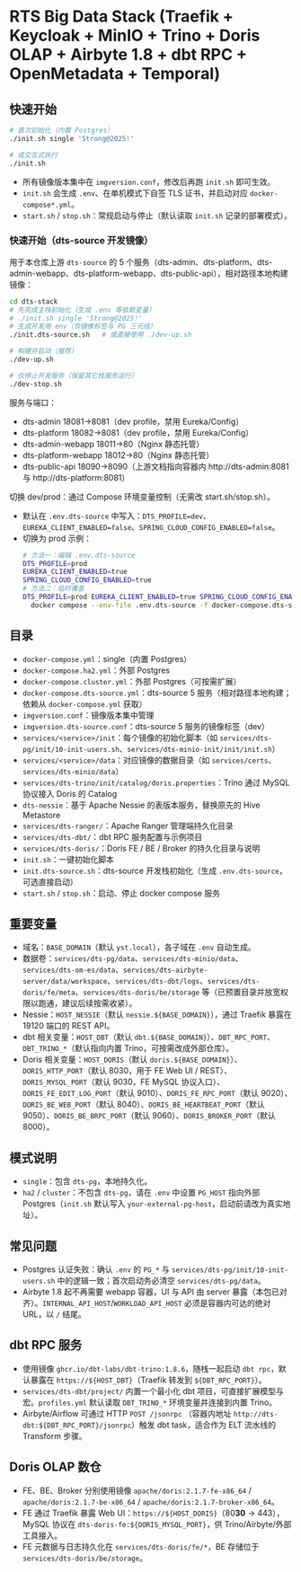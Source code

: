 # RTS Big Data Stack (Traefik + Keycloak + MinIO + Trino + Doris OLAP + Airbyte 1.8 + dbt RPC + OpenMetadata + Temporal)

## 快速开始
```bash
# 首次初始化（内置 Postgres）
./init.sh single 'Strong@2025!'

# 或交互式执行
./init.sh
```

- 所有镜像版本集中在 `imgversion.conf`，修改后再跑 `init.sh` 即可生效。
- `init.sh` 会生成 `.env`、在单机模式下自签 TLS 证书，并启动对应 `docker-compose*.yml`。
- `start.sh` / `stop.sh`：常规启动与停止（默认读取 `init.sh` 记录的部署模式）。

### 快速开始（dts-source 开发镜像）
用于本仓库上游 `dts-source` 的 5 个服务（dts-admin、dts-platform、dts-admin-webapp、dts-platform-webapp、dts-public-api），相对路径本地构建镜像：

```bash
cd dts-stack
# 先完成主栈初始化（生成 .env 等依赖变量）
# ./init.sh single 'Strong@2025!'
# 生成开发用 env（含镜像标签与 PG 三元组）
./init.dts-source.sh   # 或直接使用 ./dev-up.sh

# 构建并启动（推荐）
./dev-up.sh

# 仅停止开发服务（保留其它栈服务运行）
./dev-stop.sh
```

服务与端口：
- dts-admin 18081→8081（dev profile，禁用 Eureka/Config）
- dts-platform 18082→8081（dev profile，禁用 Eureka/Config）
- dts-admin-webapp 18011→80（Nginx 静态托管）
- dts-platform-webapp 18012→80（Nginx 静态托管）
- dts-public-api 18090→8090（上游文档指向容器内 http://dts-admin:8081 与 http://dts-platform:8081）

切换 dev/prod：通过 Compose 环境变量控制（无需改 start.sh/stop.sh）。
- 默认在 `.env.dts-source` 中写入：`DTS_PROFILE=dev`、`EUREKA_CLIENT_ENABLED=false`、`SPRING_CLOUD_CONFIG_ENABLED=false`。
- 切换为 prod 示例：
  ```bash
  # 方法一：编辑 .env.dts-source
  DTS_PROFILE=prod
  EUREKA_CLIENT_ENABLED=true
  SPRING_CLOUD_CONFIG_ENABLED=true
  # 方法二：临时覆盖
  DTS_PROFILE=prod EUREKA_CLIENT_ENABLED=true SPRING_CLOUD_CONFIG_ENABLED=true \
    docker compose --env-file .env.dts-source -f docker-compose.dts-source.yml up -d --build
  ```

## 目录
- `docker-compose.yml`：single（内置 Postgres）
- `docker-compose.ha2.yml`：外部 Postgres
- `docker-compose.cluster.yml`：外部 Postgres（可按需扩展）
- `docker-compose.dts-source.yml`：dts-source 5 服务（相对路径本地构建；依赖从 `docker-compose.yml` 获取）
- `imgversion.conf`：镜像版本集中管理
- `imgversion.dts-source.conf`：dts-source 5 服务的镜像标签（dev）
- `services/<service>/init`：每个镜像的初始化脚本（如 `services/dts-pg/init/10-init-users.sh`、`services/dts-minio-init/init/init.sh`）
- `services/<service>/data`：对应镜像的数据目录（如 `services/certs`、`services/dts-minio/data`）
- `services/dts-trino/init/catalog/doris.properties`：Trino 通过 MySQL 协议接入 Doris 的 Catalog
- `dts-nessie`：基于 Apache Nessie 的表版本服务，替换原先的 Hive Metastore
- `services/dts-ranger/`：Apache Ranger 管理端持久化目录
- `services/dts-dbt/`：dbt RPC 服务配置与示例项目
- `services/dts-doris/`：Doris FE / BE / Broker 的持久化目录与说明
- `init.sh`：一键初始化脚本
- `init.dts-source.sh`：dts-source 开发栈初始化（生成 `.env.dts-source`，可选直接启动）
- `start.sh` / `stop.sh`：启动、停止 docker compose 服务

## 重要变量
- 域名：`BASE_DOMAIN`（默认 `yst.local`），各子域在 `.env` 自动生成。
- 数据卷：`services/dts-pg/data`、`services/dts-minio/data`、`services/dts-om-es/data`、`services/dts-airbyte-server/data/workspace`、`services/dts-dbt/logs`、`services/dts-doris/fe/meta`、`services/dts-doris/be/storage` 等（已预置目录并放宽权限以跑通，建议后续按需收紧）。
- Nessie：`HOST_NESSIE`（默认 `nessie.${BASE_DOMAIN}`），通过 Traefik 暴露在 19120 端口的 REST API。
- dbt 相关变量：`HOST_DBT`（默认 `dbt.${BASE_DOMAIN}`）、`DBT_RPC_PORT`、`DBT_TRINO_*`（默认指向内置 Trino，可按需改成外部仓库）。
- Doris 相关变量：`HOST_DORIS`（默认 `doris.${BASE_DOMAIN}`）、`DORIS_HTTP_PORT`（默认 8030，用于 FE Web UI / REST）、`DORIS_MYSQL_PORT`（默认 9030，FE MySQL 协议入口）、`DORIS_FE_EDIT_LOG_PORT`（默认 9010）、`DORIS_FE_RPC_PORT`（默认 9020）、`DORIS_BE_WEB_PORT`（默认 8040）、`DORIS_BE_HEARTBEAT_PORT`（默认 9050）、`DORIS_BE_BRPC_PORT`（默认 9060）、`DORIS_BROKER_PORT`（默认 8000）。

## 模式说明
- `single`：包含 `dts-pg`，本地持久化。
- `ha2` / `cluster`：不包含 `dts-pg`，请在 `.env` 中设置 `PG_HOST` 指向外部 Postgres（`init.sh` 默认写入 `your-external-pg-host`，启动前请改为真实地址）。

## 常见问题
- Postgres 认证失败：确认 `.env` 的 `PG_*` 与 `services/dts-pg/init/10-init-users.sh` 中的逻辑一致；首次启动务必清空 `services/dts-pg/data`。
- Airbyte 1.8 起不再需要 webapp 容器，UI 与 API 由 server 暴露（本包已对齐）。`INTERNAL_API_HOST`/`WORKLOAD_API_HOST` 必须是容器内可达的绝对 URL，以 `/` 结尾。

## dbt RPC 服务
- 使用镜像 `ghcr.io/dbt-labs/dbt-trino:1.8.6`，随栈一起启动 `dbt rpc`，默认暴露在 `https://${HOST_DBT}`（Traefik 转发到 `${DBT_RPC_PORT}`）。
- `services/dts-dbt/project/` 内置一个最小化 dbt 项目，可直接扩展模型与宏。`profiles.yml` 默认读取 `DBT_TRINO_*` 环境变量并连接到内置 Trino。
- Airbyte/Airflow 可通过 HTTP `POST /jsonrpc` （容器内地址 `http://dts-dbt:${DBT_RPC_PORT}/jsonrpc`）触发 dbt task，适合作为 ELT 流水线的 Transform 步骤。

## Doris OLAP 数仓
- FE、BE、Broker 分别使用镜像 `apache/doris:2.1.7-fe-x86_64` / `apache/doris:2.1.7-be-x86_64` / `apache/doris:2.1.7-broker-x86_64`。
- FE 通过 Traefik 暴露 Web UI：`https://${HOST_DORIS}`（80**30** → 443），MySQL 协议在 `dts-doris-fe:${DORIS_MYSQL_PORT}`，供 Trino/Airbyte/外部工具接入。
- FE 元数据与日志持久化在 `services/dts-doris/fe/*`，BE 存储位于 `services/dts-doris/be/storage`。
